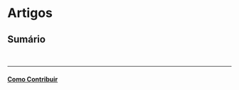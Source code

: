 # Artigos

## Sumário


<br/>

---

#### [Como Contribuir](https://github.com/cerebrobr/cerebro/blob/master/README.md#como-contribuir)
